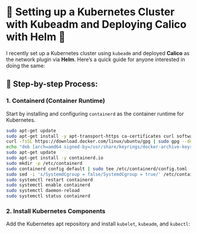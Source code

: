 # 🚀 Setting up a Kubernetes Cluster with Kubeadm and Deploying Calico with Helm 🚀

I recently set up a Kubernetes cluster using `kubeadm` and deployed **Calico** as the network plugin via **Helm**. Here’s a quick guide for anyone interested in doing the same:
## 🔧 Step-by-step Process:
### 1. **Containerd (Container Runtime)**  
Start by installing and configuring `containerd` as the container runtime for Kubernetes.

```bash
sudo apt-get update
sudo apt-get install -y apt-transport-https ca-certificates curl software-properties-common
curl -fsSL https://download.docker.com/linux/ubuntu/gpg | sudo gpg --dearmor -o /usr/share/keyrings/docker-archive-keyring.gpg
echo "deb [arch=amd64 signed-by=/usr/share/keyrings/docker-archive-keyring.gpg] https://download.docker.com/linux/ubuntu $(lsb_release -cs) stable" | sudo tee /etc/apt/sources.list.d/docker.list > /dev/null
sudo apt-get update
sudo apt-get install -y containerd.io
sudo mkdir -p /etc/containerd
sudo containerd config default | sudo tee /etc/containerd/config.toml
sudo sed -i 's/SystemdCgroup = false/SystemdCgroup = true/' /etc/containerd/config.toml
sudo systemctl restart containerd
sudo systemctl enable containerd
sudo systemctl daemon-reload
sudo systemctl status containerd
```
### 2. **Install Kubernetes Components**
Add the Kubernetes apt repository and install `kubelet`, `kubeadm`, and `kubectl`:
